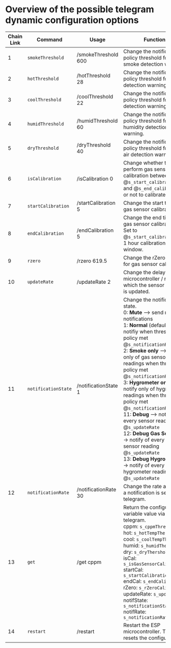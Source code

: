 # Overview of the possible telegram dynamic configuration options

Chain Link |Command | Usage | Function | Variable update | Unit
-------- | -------- | -------- | -------- | -------- | --------
1 | `smokeThreshold` | /smokeThreshold 600   | Change the notification policy threshold for smoke detection warning.   | `s_cppmThreshold` | PPM
2 | `hotThreshold` | /hotThreshold 28   | Change the notification policy threshold for heat detection warning.  | `s_hotTempThershold` | °C
3 | `coolThreshold` | /coolThreshold 22   | Change the notification policy threshold for cold detection warning.  | `s_coolTempThershold` | °C
4 | `humidThreshold` | /humidThreshold 60   | Change the notification policy threshold for humidity detection warning.  | `s_humidThershold` | %
5 | `dryThreshold` | /dryThreshold 40   | Change the notification policy threshold for dry air detection warning.  | `s_dryThershold` | %
6 | `isCalibration` | /isCalibration 0   | Change whether to perform gas sensor calibration between <br /> @`s_start_calibration` and @`s_end_calibration` or not to calibrate. | `s_isGasSensorCalibration` | _bool_
7 | `startCalibration` | /startCalibration 5   | Change the start time for gas sensor calibration. | `s_startCalibration` | Hour
8 | `endCalibration` | /endCalibration 5   | Change the end time for gas sensor calibration. <br /> Set to @`s_start_calibration` for 1 hour calibration window. | `s_endCalibration` | Hour
9 | `rzero` | /rzero 619.5   | Change the rZero value for gas sensor calibration. | `s_rZeroCalibration` | Ohm
10 | `updateRate` | /updateRate 2   | Change the delay for the microcontroller / rate at which the sensor reading is updated. | `s_updateRate` | Hz
11 | `notificationState` | /notificationState 1  | Change the notification state. <br /> 0: **Mute** --> send no notifications <br /> 1: **Normal** (default) --> notifiy when threshold policy met @`s_notificationRate` <br /> 2: **Smoke only** --> notify only of gas sensor readings when threshold policy met @`s_notificationRate` <br /> 3: **Hygrometer only** --> notify only of hygrometer readings when threshold policy met @`s_notificationRate` <br /> 11: **Debug** --> notify of every sensor reading @`s_updateRate` <br /> 12: **Debug Gas Sensor** --> notify of every gas sensor reading @`s_updateRate` <br /> 13: **Debug Hygrometer** --> notify of every hygrometer reading at @`s_updateRate` | `s_notificationState` | _int_
12 | `notificationRate` | /notificationRate 30   | Change the rate at which a notification is sent via telegram. | `s_notificationRate` | Minutes
13 | `get` | /get cppm   | Return the configuration variable value via telegram. <br /> cppm: `s_cppmThreshold` <br /> hot: `s_hotTempThershold` <br /> cool: `s_coolTempThershold` <br /> humid: `s_humidThershold` <br /> dry: `s_dryThershold` <br /> isCal: `s_isGasSensorCalibration` <br /> startCal: `s_startCalibration` <br /> endCal: `s_endCalibration` <br /> rZero: `s_rZeroCalibration` <br /> updateRate: `s_updateRate` <br /> notifState: `s_notificationState` <br /> notifRate: `s_notificationRate`| - | -
14 | `restart` | /restart  | Restart the ESP microcontroller. This also resets the configuration.  | - | -